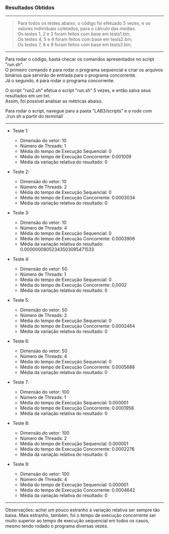### Resultados Obtidos
---

> Para todos os testes abaixo, o código foi efetuado 5 vezes, e os valores individuais coletados, para o cálculo das médias.   
> Os testes 1, 2 e 3  foram feitos com base em tests1.bin;  
> Os testes 4, 5 e 6 foram feitos com base em tests2.bin;  
> Os testes 7, 8 e 9 foram feitos com base em tests3.bin;

---

Para rodar o código, basta checar os comandos apresentados no script "run.sh".  
O primeiro comando é para rodar o programa sequencial e criar os arquivos binários que servirão de entrada para o programa concorrente.  
Já o segundo, é para rodar o programa concorrente. 

O script "run2.sh" efetua o script "run.sh" 5 vezes, e então salva seus resultados em um txt.  
Assim, foi possível analisar as métricas abaixo.  

Para rodar o script, navegue para a pasta "LAB3/scripts" e o rode com ./run.sh a partir do terminal!  

---

- Teste 1:
    - Dimensão do vetor: 10
    - Número de Threads: 1
    - Média do tempo de Execução Sequencial: 0
    - Média do tempo de Execução Concorrente: 0.001009
    - Média da variação relativa do resultado: 0

- Teste 2:
    - Dimensão do vetor: 10
    - Número de Threads: 2
    - Média do tempo de Execução Sequencial: 0
    - Média do tempo de Execução Concorrente: 0.0003034
    - Média da variação relativa do resultado: 0

- Teste 3:
    - Dimensão do vetor: 10
    - Número de Threads: 4
    - Média do tempo de Execução Sequencial: 0
    - Média do tempo de Execução Concorrente: 0.0003906
    - Média da variação relativa do resultado: 0.00000008052343503095471533

- Teste 4:
    - Dimensão do vetor: 50
    - Número de Threads: 1
    - Média do tempo de Execução Sequencial: 0
    - Média do tempo de Execução Concorrente: 0,0002
    - Média da variação relativa do resultado: 0

- Teste 5:
    - Dimensão do vetor: 50
    - Número de Threads: 2
    - Média do tempo de Execução Sequencial: 0
    - Média do tempo de Execução Concorrente: 0.0002464
    - Média da variação relativa do resultado: 0

- Teste 6:
    - Dimensão do vetor: 50
    - Número de Threads: 4
    - Média do tempo de Execução Sequencial: 0
    - Média do tempo de Execução Concorrente: 0.0005688
    - Média da variação relativa do resultado: 0

- Teste 7:
    - Dimensão do vetor: 100
    - Número de Threads: 1
    - Média do tempo de Execução Sequencial: 0.000001
    - Média do tempo de Execução Concorrente: 0.0001958
    - Média da variação relativa do resultado: 0

- Teste 8:
    - Dimensão do vetor: 100
    - Número de Threads: 2
    - Média do tempo de Execução Sequencial: 0.000001
    - Média do tempo de Execução Concorrente: 0.0002276
    - Média da variação relativa do resultado: 0

- Teste 9:
    - Dimensão do vetor: 100
    - Número de Threads: 4
    - Média do tempo de Execução Sequencial: 0.000001
    - Média do tempo de Execução Concorrente: 0.0004642
    - Média da variação relativa do resultado: 0

---

Observações: achei um pouco estranho a variação relativa ser sempre tão baixa. Mais estranho, também, foi o tempo de execução concorrente ser muito superior ao tempo de execução sequencial em todos os casos, mesmo tendo rodado o programa diversas vezes. 